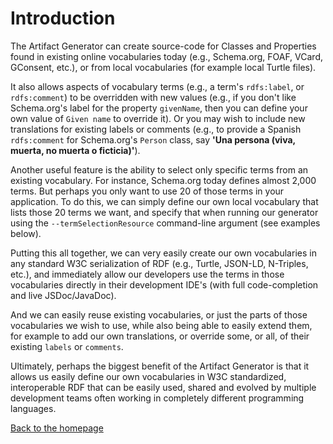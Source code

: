 # Introduction

The Artifact Generator can create source-code for Classes and Properties found
in existing online vocabularies today (e.g., Schema.org, FOAF, VCard,
GConsent, etc.), or from local vocabularies (for example local Turtle files).

It also allows aspects of vocabulary terms (e.g., a term's `rdfs:label`, or
`rdfs:comment`) to be overridden with new values (e.g., if you don't like
Schema.org's label for the property `givenName`, then you can define your own
value of `Given name` to override it). Or you may wish to include new
translations for existing labels or comments (e.g., to provide a Spanish
`rdfs:comment` for Schema.org's `Person` class, say **'Una persona (viva,
muerta, no muerta o ficticia)'**).

Another useful feature is the ability to select only specific terms from an
existing vocabulary. For instance, Schema.org today defines almost 2,000 terms.
But perhaps you only want to use 20 of those terms in your application. To do
this, we can simply define our own local vocabulary that lists those 20 terms
we want, and specify that when running our generator using the
`--termSelectionResource` command-line argument (see examples below).

Putting this all together, we can very easily create our own vocabularies in
any standard W3C serialization of RDF (e.g., Turtle, JSON-LD, N-Triples, etc.),
and immediately allow our developers use the terms in those vocabularies
directly in their development IDE's (with full code-completion and live
JSDoc/JavaDoc).

And we can easily reuse existing vocabularies, or just the parts of those
vocabularies we wish to use, while also being able to easily extend them, for
example to add our own translations, or override some, or all, of their
existing `labels` or `comments`.

Ultimately, perhaps the biggest benefit of the Artifact Generator is that it
allows us easily define our own vocabularies in W3C standardized,
interoperable RDF that can be easily used, shared and evolved by multiple
development teams often working in completely different programming languages.

[Back to the homepage](../README.md)
